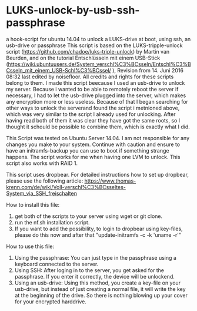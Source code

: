 # LUKS-unlock-by-usb-ssh-passphrase
a hook-script for ubuntu 14.04 to unlock a LUKS-drive at boot, using ssh, an usb-drive or passphrase
This script is based on the LUKS-tripple-unlock script (https://github.com/chadoe/luks-triple-unlock) by Martin van Beurden, and on the tutorial
Entschlüsseln mit einem USB-Stick (https://wiki.ubuntuusers.de/System_verschl%C3%BCsseln/Entschl%C3%BCsseln_mit_einem_USB-Schl%C3%BCssel/ ),
Revision from 14. Juni 2016 08:32 last edited by noisefloor.
All credits and rights for these scripts belong to them.
I made this script beecause I used an usb-drive to unlock my server. Because i wanted to be able to remotely reboot the server if necessary,
I had to let the usb-drive plugged into the server, which makes any encryption more or less useless. Because of that I began searching
for other ways to unlock the serverand found the script i metnioned above, which was very similar to the script I already used for unlocking.
After having read both of them it was clear they have got the same roots, so I thought it schould be possible to combine them, which is 
exactly what I did.

This Script was tested on Ubuntu Server 14.04. I am not responsible for any changes you make to your system. Continue with caution and ensure
to have an initramfs-backup you can use to boot if something strange happens.
The script works for me when having one LVM to unlock. This script also works with RAID 1.

This script uses dropbear. For detailed instructions how to set up dropbear, please use the following article: 
https://www.thomas-krenn.com/de/wiki/Voll-verschl%C3%BCsseltes-System_via_SSH_freischalten

How to install this file:
1. get both of the scripts to your server using wget or git clone.
2. run the nf.sh installation script.
3. If you want to add the possibility, to login to dropbear using key-files, please do this now and after that "update-initramfs -c -k 'uname -r'"

How to use this file:
1. Using the passphrase:
You can just type in the passphrase using a keyboard connected to the server.
2. Using SSH:
After loging in to the server, you get asked for the passphrase. If you enter it correctly, the device will be unlockend.
3. Using an usb-drive:
Using this method, you create a key-file on your usb-drive, but instead of just creating a normal file, it will write the key at the beginning
of the drive. So there is nothing blowing up your cover for your encrypted harddrive.
